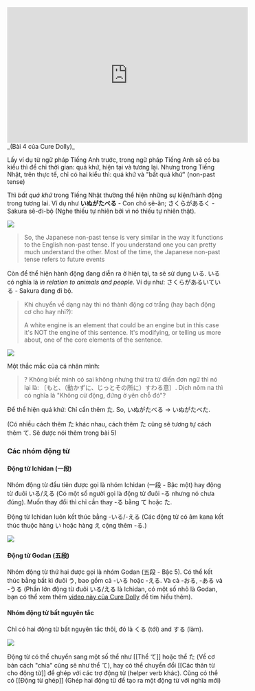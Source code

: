 
<iframe width="560" height="315" src="https://www.youtube.com/embed/xDxMzqlEjVs?si=72O7D0rPo4TZAmbx" title="YouTube video player" frameborder="0" allow="accelerometer; autoplay; clipboard-write; encrypted-media; gyroscope; picture-in-picture; web-share" referrerpolicy="strict-origin-when-cross-origin" allowfullscreen></iframe>
_(Bài 4 của Cure Dolly)_

Lấy ví dụ từ ngữ pháp Tiếng Anh trước, trong ngữ pháp Tiếng Anh sẽ có ba kiểu thì để chỉ thời gian: quá khứ, hiện tại và tương lại. Nhưng trong Tiếng Nhật, trên thực tế, chỉ có hai kiểu thì: quá khứ và "bất quá khứ" (non-past tense)

Thì *bất quá khứ* trong Tiếng Nhật thường thể hiện những sự kiện/hành động trong tương lai. Ví dụ như **いぬがたべる** - Con chó sẽ-ăn; さくらがあるく - Sakura sẽ-đi-bộ (Nghe thiếu tự nhiên bởi vì nó thiếu tự nhiên thật).

![](https://khanhduy743.github.io/cure-dolly-transcript/media/image867.webp)

> So, the Japanese non-past tense is very similar in the way it functions to the English non-past tense. If you understand one you can pretty much understand the other. Most of the time, the Japanese non-past tense refers to future events

Còn để thể hiện hành động đang diễn ra ở hiện tại, ta sẽ sử dụng いる. いる có nghĩa là *in relation to animals and people*. Ví dụ như: さくらがあるいている - Sakura đang đi bộ. 

> Khi chuyển về dạng này thì nó thành động cơ trắng (hay bạch động cơ cho hay nhỉ?):
>
> A white engine is an element that could be an engine but in this case it's NOT the engine of this sentence. It's modifying, or telling us more about, one of the core elements of the sentence.

![](https://khanhduy743.github.io/cure-dolly-transcript/media/image1041.webp)

Một thắc mắc của cá nhân mình:

> ? Không biết mình có sai không nhưng thử tra từ điển đơn ngữ thì nó lại là: 〔もと、（動かずに、じっとその所に）すわる意〕. Dịch nôm na thì có nghĩa là "Không cử động, đứng ở yên chỗ đó"?

Để thể hiện quá khứ: Chỉ cần thêm た. So, いぬがたべる -> いぬがたべた.

(Có nhiều cách thêm た khác nhau, cách thêm た cũng sẽ tương tự cách thêm て. Sẽ được nói thêm trong bài 5)
### Các nhóm động từ

#### Động từ Ichidan (一段)

Nhóm động từ đầu tiên được gọi là nhóm Ichidan (一段 - Bậc một) hay động từ đuôi いる/える (Có một số người gọi là động từ đuôi -る nhưng nó chưa đúng). Muốn thay đổi thì chỉ cần thay -る bằng て hoặc た.

Động từ Ichidan luôn kết thúc bằng -いる/-える (Các động từ có âm kana kết thúc thuộc hàng い hoặc hàng え cộng thêm -る.)

![](https://khanhduy743.github.io/cure-dolly-transcript/media/image905.webp)

#### Động từ Godan (五段)

Nhóm động từ thứ hai được gọi là nhóm Godan (五段 - Bậc 5). Có thể kết thúc bằng bất kì đuôi う, bao gồm cả -いる hoặc -える. Và cả -おる, -ある và -うる (Phần lớn động từ đuôi いる/える là Ichidan, có một số nhỏ là Godan, bạn có thể xem thêm [video này của Cure Dolly](https://www.youtube.com/watch?v=VDmaSJ4s6Qo) để tìm hiểu thêm).

#### Nhóm động từ bất nguyên tắc

Chỉ có hai động từ bất nguyên tắc thôi, đó là くる (tới) and する (làm).

![](https://khanhduy743.github.io/cure-dolly-transcript/media/image575.webp)

Động từ có thể chuyển sang một số thể như [[Thể て]] hoặc thể た (Về cơ bản cách "chia" cũng sẽ như thể て), hay có thể chuyển đổi [[Các thân từ cho động từ]]  để ghép với các trợ động từ (helper verb khác). Cũng có thể  có [[Động từ ghép]] (Ghép hai động từ để tạo ra một động từ với nghĩa mới)